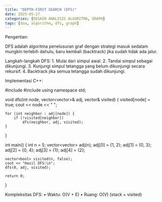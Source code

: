 ```yaml
---
title: "DEPTH-FIRST SEARCH (DFS)"
date: 2025-05-27
categories: [DESAIN ANALISIS ALGORITMA, GRAPH]
tags: [daa, algorithm, dfs, graph]
---
```

Pengertian:

DFS adalah algoritma penelusuran graf dengan strategi masuk sedalam mungkin terlebih dahulu, baru kembali (backtrack) jika sudah tidak ada jalur.

Langkah-langkah DFS:
	1.	Mulai dari simpul awal.
	2.	Tandai simpul sebagai dikunjungi.
	3.	Kunjungi simpul tetangga yang belum dikunjungi secara rekursif.
	4.	Backtrack jika semua tetangga sudah dikunjungi.

Implementasi C++:

#include <iostream>
#include <vector>
using namespace std;

void dfs(int node, vector<vector<int>>& adj, vector<bool>& visited) {
    visited[node] = true;
    cout << node << " ";

    for (int neighbor : adj[node]) {
        if (!visited[neighbor])
            dfs(neighbor, adj, visited);
    }
}

int main() {
    int n = 5;
    vector<vector<int>> adj(n);
    adj[0] = {1, 2};
    adj[1] = {0, 3};
    adj[2] = {0, 4};
    adj[3] = {1};
    adj[4] = {2};

    vector<bool> visited(n, false);
    cout << "Hasil DFS:\n";
    dfs(0, adj, visited);

    return 0;
}

Kompleksitas DFS:
	•	Waktu: O(V + E)
	•	Ruang: O(V) (stack + visited)
